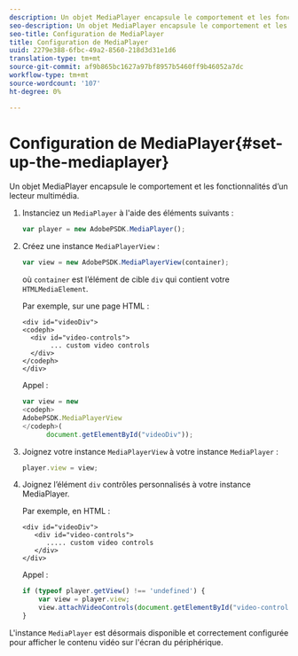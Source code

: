 ```yaml
---
description: Un objet MediaPlayer encapsule le comportement et les fonctionnalités d’un lecteur multimédia.
seo-description: Un objet MediaPlayer encapsule le comportement et les fonctionnalités d’un lecteur multimédia.
seo-title: Configuration de MediaPlayer
title: Configuration de MediaPlayer
uuid: 2279e388-6fbc-49a2-8560-218d3d31e1d6
translation-type: tm+mt
source-git-commit: af9b865bc1627a97bf8957b5460ff9b46052a7dc
workflow-type: tm+mt
source-wordcount: '107'
ht-degree: 0%

---
```



# Configuration de MediaPlayer{#set-up-the-mediaplayer}

Un objet MediaPlayer encapsule le comportement et les fonctionnalités d’un lecteur multimédia.

1. Instanciez un `MediaPlayer` à l&#39;aide des éléments suivants :

   ```js
   var player = new AdobePSDK.MediaPlayer();
   ```

1. Créez une instance `MediaPlayerView` :

   ```js
   var view = new AdobePSDK.MediaPlayerView(container);
   ```

   où `container` est l’élément de cible `div` qui contient votre `HTMLMediaElement`.

   Par exemple, sur une page HTML :

   ```
   <div id="videoDiv"> 
   <codeph>
     <div id="video-controls"> 
          ... custom video controls 
     </div> 
   </codeph> 
   </div>
   ```

   Appel :

   ```js
   var view = new  
   <codeph>
   AdobePSDK.MediaPlayerView 
   </codeph>( 
         document.getElementById("videoDiv"));  
   ```

1. Joignez votre instance `MediaPlayerView` à votre instance `MediaPlayer` :

   ```js
   player.view = view;
   ```

1. Joignez l’élément `div` contrôles personnalisés à votre instance MediaPlayer.

   Par exemple, en HTML :

   ```
   <div id="videoDiv"> 
      <div id="video-controls"> 
         ..... custom video controls 
      </div> 
   </div>
   ```

   Appel :

   ```js
   if (typeof player.getView() !== 'undefined') { 
       var view = player.view; 
       view.attachVideoControls(document.getElementById("video-controls")); 
   }
   ```

L&#39;instance `MediaPlayer` est désormais disponible et correctement configurée pour afficher le contenu vidéo sur l&#39;écran du périphérique.
